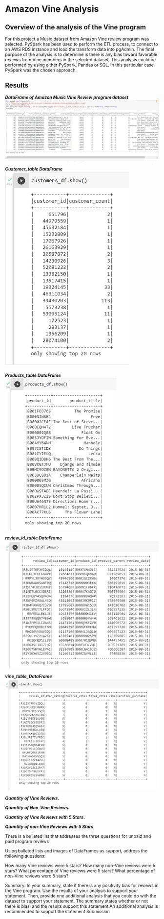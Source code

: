 # Amazon Vine Analysis

## Overview of the analysis of the Vine program
For this project a Music dataset from Amazon Vine review program was selected. 
PySpark has been used to perform the ETL process, to connect to an AWS RDS instance and load the transform data into pgAdmin. 
The final purpose of the analysis is to determine is there is any bias toward favorable reviews from Vine members in the selected dataset.  This analysis could be performed by using either PySpark, Pandas or SQL. In this particular case PySpark was the chosen approach. 

## Results

***DataFrame of Amazon Music Vine Review program dataset***
![d11](https://github.com/Connectime4ever/Amazon_Vine_Analysis/blob/main/d11.png)

***Customer_table DataFrame***
![d12](https://github.com/Connectime4ever/Amazon_Vine_Analysis/blob/main/d12.png)

***Products_table DataFrame*** 
![d13](https://github.com/Connectime4ever/Amazon_Vine_Analysis/blob/main/d13.png)

***review_id_table DataFrame***
![d14](https://github.com/Connectime4ever/Amazon_Vine_Analysis/blob/main/d14.png)

***vine_table_DataFrame***
![d15](https://github.com/Connectime4ever/Amazon_Vine_Analysis/blob/main/d15.png)


***Quantity of Vine Reviews.***


***Quantity of Non-Vine Reviews.*** 


***Quantity of Vine Reviews with 5 Stars.***


***Quantity of non-Vine Reviews with 5 Stars***



There is a bulleted list that addresses the three questions for unpaid and paid program reviews 

Using bulleted lists and images of DataFrames as support, address the following questions:


How many Vine reviews were 5 stars? How many non-Vine reviews were 5 stars?
What percentage of Vine reviews were 5 stars? What percentage of non-Vine reviews were 5 stars?



Summary:
In your summary, state if there is any positivity bias for reviews in the Vine program. Use the results of your analysis to support your statement. Then, provide one additional analysis that you could do with the dataset to support your statement.
The summary states whether or not there is bias, and the results support this statement 
An additional analysis is recommended to support the statement 
Submission

